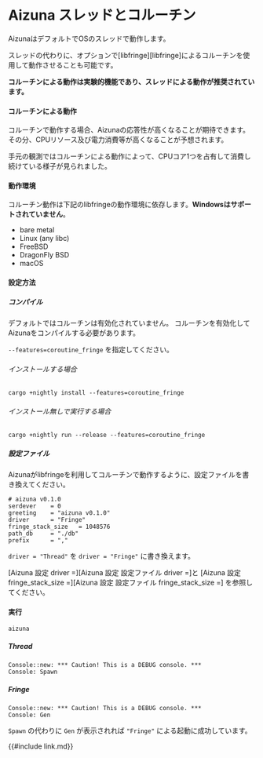 # Aizuna スレッドとコルーチン
AizunaはデフォルトでOSのスレッドで動作します。

スレッドの代わりに、オプションで[libfringe][libfringe]によるコルーチンを使用して動作させることも可能です。

**コルーチンによる動作は実験的機能であり、スレッドによる動作が推奨されています。**

#### コルーチンによる動作
コルーチンで動作する場合、Aizunaの応答性が高くなることが期待できます。
その分、CPUリソース及び電力消費等が高くなることが予想されます。

手元の観測ではコルーチンによる動作によって、CPUコア1つを占有して消費し続けている様子が見られました。

#### 動作環境
コルーチン動作は下記のlibfringeの動作環境に依存します。**Windowsはサポートされていません**。

* bare metal
* Linux (any libc)
* FreeBSD
* DragonFly BSD
* macOS

#### 設定方法
##### コンパイル
デフォルトではコルーチンは有効化されていません。
コルーチンを有効化してAizunaをコンパイルする必要があります。

`--features=coroutine_fringe` を指定してください。

###### インストールする場合
```shell
cargo +nightly install --features=coroutine_fringe
```

###### インストール無しで実行する場合
```shell
cargo +nightly run --release --features=coroutine_fringe
```

##### 設定ファイル
Aizunaがlibfringeを利用してコルーチンで動作するように、設定ファイルを書き換えてください。

```
# aizuna v0.1.0
serdever    = 0
greeting    = "aizuna v0.1.0"
driver      = "Fringe"
fringe_stack_size   = 1048576
path_db     = "./db"
prefix      = ","
```

`driver = "Thread"` を `driver = "Fringe"` に書き換えます。

[Aizuna 設定 driver =][Aizuna 設定 設定ファイル driver =]と
[Aizuna 設定 fringe_stack_size =][Aizuna 設定 設定ファイル fringe_stack_size =]
を参照してください。

#### 実行
```shell
aizuna
```

##### Thread
```
Console::new: *** Caution! This is a DEBUG console. ***
Console: Spawn
```

##### Fringe
```
Console::new: *** Caution! This is a DEBUG console. ***
Console: Gen
```

`Spawn` の代わりに `Gen` が表示されれば `"Fringe"` による起動に成功しています。


{{#include link.md}}
